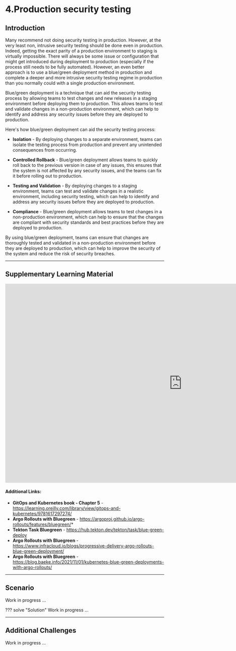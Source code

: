 # 4.Production security testing

## Introduction 

Many recommend not doing security testing in production.  However, at the very least non, intrusive security testing should be done even in production.  Indeed, getting the exact parity of a production environment to staging is virtually impossible.  There will always be some issue or configuration that might get introduced during deployment to production (especially if the process still needs to be fully automated).  However, an even better approach is to use a blue/green deployment method in production and complete a deeper and more intrusive security testing regime in production than you normally could with a single production environment.

Blue/green deployment is a technique that can aid the security testing process by allowing teams to test changes and new releases in a staging environment before deploying them to production. This allows teams to test and validate changes in a non-production environment, which can help to identify and address any security issues before they are deployed to production.

Here's how blue/green deployment can aid the security testing process:

* **Isolation** - By deploying changes to a separate environment, teams can isolate the testing process from production and prevent any unintended consequences from occurring.

* **Controlled Rollback** - Blue/green deployment allows teams to quickly roll back to the previous version in case of any issues, this ensures that the system is not affected by any security issues, and the teams can fix it before rolling out to production.

* **Testing and Validation** - By deploying changes to a staging environment, teams can test and validate changes in a realistic environment, including security testing, which can help to identify and address any security issues before they are deployed to production.

* **Compliance** -  Blue/green deployment allows teams to test changes in a non-production environment, which can help to ensure that the changes are compliant with security standards and best practices before they are deployed to production.

By using blue/green deployment, teams can ensure that changes are thoroughly tested and validated in a non-production environment before they are deployed to production, which can help to improve the security of the system and reduce the risk of security breaches.

----------------------------------------------------------------------------------------------------

## Supplementary Learning Material

<iframe width="1120" height="630" src="https://www.youtube.com/embed/ArCu7Wi0AJY" title="YouTube video player" frameborder="0" allow="accelerometer; autoplay; clipboard-write; encrypted-media; gyroscope; picture-in-picture; web-share" allowfullscreen></iframe>

#### Additional Links:

* **GitOps and Kubernetes book - Chapter 5** - <https://learning.oreilly.com/library/view/gitops-and-kubernetes/9781617297274/>
* **Argo Rollouts with Bluegreen** - <https://argoproj.github.io/argo-rollouts/features/bluegreen/>*
* **Tekton Task Bluegreen** - <https://hub.tekton.dev/tekton/task/blue-green-deploy>
* **Argo Rollouts with Bluegreen** - <https://www.infracloud.io/blogs/progressive-delivery-argo-rollouts-blue-green-deployment/>
* **Argo Rollouts with Bluegreen** - <https://blog.baeke.info/2021/11/01/kubernetes-blue-green-deployments-with-argo-rollouts/>

---------------------------------------------------------------------------------------

## Scenario

Work in progress ...


??? solve "Solution"
    Work in progress ...

-----------------------------------------------------------------------------------------

## Additional Challenges

Work in progress ...
